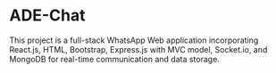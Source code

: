 # ADE-Chat
This project is a full-stack WhatsApp Web application incorporating React.js, HTML, Bootstrap, Express.js with MVC model, Socket.io, and MongoDB for real-time communication and data storage.
